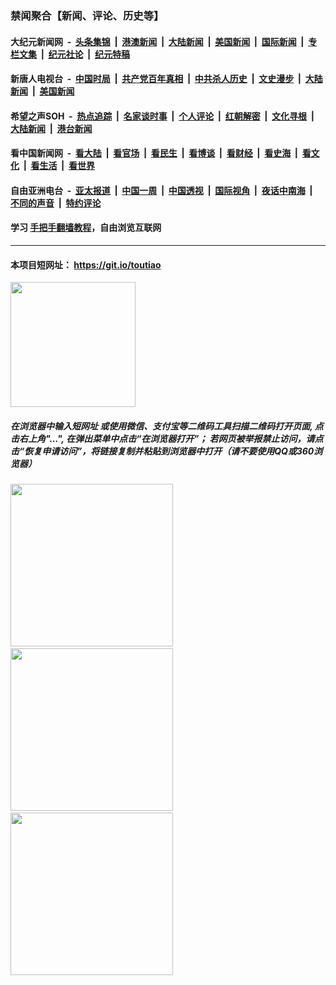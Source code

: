 ### 禁闻聚合【新闻、评论、历史等】

#### 大纪元新闻网 &nbsp;-&nbsp; [头条集锦](indexes/E头条集锦.md?t=02121311) &nbsp;|&nbsp; [港澳新闻](indexes/E港澳新闻.md?t=02121311)  &nbsp;|&nbsp; [大陆新闻](indexes/E大陆新闻.md?t=02121311) &nbsp;|&nbsp; [美国新闻](indexes/E美国新闻.md?t=02121311) &nbsp;|&nbsp; [国际新闻](indexes/E国际新闻.md?t=02121311) &nbsp;|&nbsp; [专栏文集](indexes/E专栏文集.md?t=02121311) &nbsp;|&nbsp; [纪元社论](indexes/E纪元社论.md?t=02121311) &nbsp;|&nbsp; [纪元特稿](indexes/E纪元特稿.md?t=02121311) 

#### 新唐人电视台 &nbsp;-&nbsp; [中国时局](indexes/N中国时局.md?t=02121311) &nbsp;|&nbsp; [共产党百年真相](indexes/N共产党百年真相.md?t=02121311) &nbsp;|&nbsp; [中共杀人历史](indexes/N中共杀人历史.md?t=02121311) &nbsp;|&nbsp; [文史漫步](indexes/N文史漫步.md?t=02121311) &nbsp;|&nbsp; [大陆新闻](indexes/N大陆新闻.md?t=02121311) &nbsp;|&nbsp; [美国新闻](indexes/N美国新闻.md?t=02121311)

#### 希望之声SOH &nbsp;-&nbsp; [热点追踪](indexes/H热点追踪.md?t=02121311) &nbsp;|&nbsp; [名家谈时事](indexes/H名家谈时事.md?t=02121311) &nbsp;|&nbsp; [个人评论](indexes/H个人评论.md?t=02121311)  &nbsp;|&nbsp; [红朝解密](indexes/H红朝解密.md?t=02121311) &nbsp;|&nbsp; [文化寻根](indexes/H文化寻根.md?t=02121311) &nbsp;|&nbsp; [大陆新闻](indexes/H大陆新闻.md?t=02121311) &nbsp;|&nbsp; [港台新闻](indexes/H港台新闻.md?t=02121311)

#### 看中国新闻网 &nbsp;-&nbsp; [看大陆](indexes/S看大陆.md?t=02121311) &nbsp;|&nbsp; [看官场](indexes/S看官场.md?t=02121311) &nbsp;|&nbsp; [看民生](indexes/S看民生.md?t=02121311)  &nbsp;|&nbsp; [看博谈](indexes/S看博谈.md?t=02121311) &nbsp;|&nbsp; [看财经](indexes/S看财经.md?t=02121311) &nbsp;|&nbsp; [看史海](indexes/S看史海.md?t=02121311) &nbsp;|&nbsp; [看文化](indexes/S看文化.md?t=02121311) &nbsp;|&nbsp; [看生活](indexes/S看生活.md?t=02121311) &nbsp;|&nbsp; [看世界](indexes/S看世界.md?t=02121311)

#### 自由亚洲电台 &nbsp;-&nbsp; [亚太报道](indexes/R亚太报道.md?t=02121311) &nbsp;|&nbsp; [中国一周](indexes/R中国一周.md?t=02121311) &nbsp;|&nbsp; [中国透视](indexes/R中国透视.md?t=02121311)  &nbsp;|&nbsp; [国际视角](indexes/R国际视角.md?t=02121311) &nbsp;|&nbsp; [夜话中南海](indexes/R夜话中南海.md?t=02121311) &nbsp;|&nbsp; [不同的声音](indexes/R不同的声音.md?t=02121311) &nbsp;|&nbsp; [特约评论](indexes/R特约评论.md?t=02121311)

#### 学习 [手把手翻墙教程](https://github.com/gfw-breaker/guides/wiki)，自由浏览互联网

----

#### 本项目短网址： https://git.io/toutiao
<img src="https://raw.githubusercontent.com/gfw-breaker/banned-news/master/scripts/img/qr.png" width="200px"/>  

##### 在浏览器中输入短网址 或使用微信、支付宝等二维码工具扫描二维码打开页面, 点击右上角"...", 在弹出菜单中点击“在浏览器打开”； 若网页被举报禁止访问，请点击“恢复申请访问”，将链接复制并粘贴到浏览器中打开（请不要使用QQ或360浏览器）

<img src="https://raw.githubusercontent.com/gfw-breaker/banned-news/master/scripts/img/1.png" width="260px"/> &nbsp; <img src="https://raw.githubusercontent.com/gfw-breaker/banned-news/master/scripts/img/2.png" width="260px"/> &nbsp; <img src="https://raw.githubusercontent.com/gfw-breaker/banned-news/master/scripts/img/3.png" width="260px"/>
